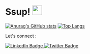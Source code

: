 
<h1>
  Ssup!
  <img src="https://media.giphy.com/media/hvRJCLFzcasrR4ia7z/giphy.gif" width="30px"/>
</h1>

[![Anurag's GitHub stats](https://github-readme-stats.vercel.app/api?username=OkelloSam21&count_private=true&theme=dracula)](https://github.com/anuraghazra/github-readme-stats)
[![Top Langs](https://github-readme-stats.vercel.app/api/top-langs/?username=OkelloSam21&theme=dracula)](https://github.com/anuraghazra/github-readme-stats)

Let's connect :  
<div id="badges">
  <a href="https://www.linkedin.com/in/samuel-okello/">
    <img src="https://img.shields.io/badge/LinkedIn-blue?style=for-the-badge&logo=linkedin&logoColor=white" alt="LinkedIn Badge"/>
  </a>
  
  <a href="https://twitter.com/0kello_sam?t=S_PQPVCv7LgRaY9XssLIHA&s=08">
    <img src="https://img.shields.io/badge/Twitter-blue?style=for-the-badge&logo=twitter&logoColor=white" alt="Twitter Badge"/>
  </a>
</div>

  








